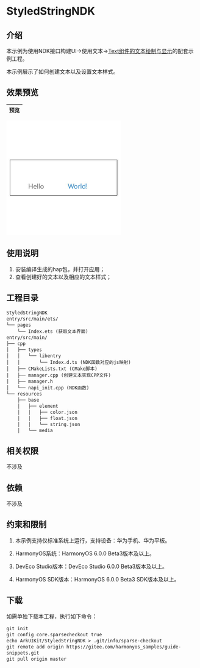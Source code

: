 # StyledStringNDK

## 介绍

本示例为使用NDK接口构建UI->使用文本->[Text组件的文本绘制与显示](https://gitee.com/openharmony/docs/blob/master/zh-cn/application-dev/ui/ndk-styled-string.md)的配套示例工程。 

本示例展示了如何创建文本以及设置文本样式。

## 效果预览

| 预览                                      | 
| -------------------------------------------- | 
<img src="./screenshots/text_styled_string.png" width="300" />

## 使用说明
1. 安装编译生成的hap包，并打开应用；
2. 查看创建好的文本以及相应的文本样式；


## 工程目录

```
StyledStringNDK
entry/src/main/ets/
└── pages
    └── Index.ets (获取文本界面)
entry/src/main/
├── cpp
│   ├── types
│   │   └── libentry
│   │       └── Index.d.ts (NDK函数对应的js映射)
│   ├── CMakeLists.txt (CMake脚本)
|   ├── manager.cpp (创建文本实现CPP文件)
|   ├── manager.h
│   └── napi_init.cpp (NDK函数)
└── resources
    ├── base
    │   ├── element
    │   │   ├── color.json
    │   │   ├── float.json
    │   │   └── string.json
    │   └── media
```

## 相关权限

不涉及

## 依赖

不涉及

## 约束和限制

1. 本示例支持仅标准系统上运行，支持设备：华为手机、华为平板。

2. HarmonyOS系统：HarmonyOS 6.0.0 Beta3版本及以上。
   
3. DevEco Studio版本：DevEco Studio 6.0.0 Beta3版本及以上。

4. HarmonyOS SDK版本：HarmonyOS 6.0.0 Beta3 SDK版本及以上。

## 下载

如需单独下载本工程，执行如下命令：

```
git init
git config core.sparsecheckout true
echo ArkUIKit/StyledStringNDK > .git/info/sparse-checkout
git remote add origin https://gitee.com/harmonyos_samples/guide-snippets.git
git pull origin master
```